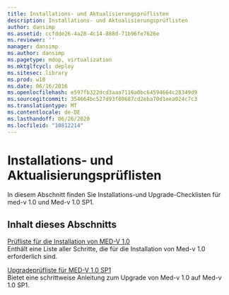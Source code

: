 ```yaml
---
title: Installations- und Aktualisierungsprüflisten
description: Installations- und Aktualisierungsprüflisten
author: dansimp
ms.assetid: ccfdde26-4a28-4c14-888d-71b96fe7626e
ms.reviewer: ''
manager: dansimp
ms.author: dansimp
ms.pagetype: mdop, virtualization
ms.mktglfcycl: deploy
ms.sitesec: library
ms.prod: w10
ms.date: 06/16/2016
ms.openlocfilehash: e597fb322dcd3aaa7116a0bc64594664c28349d9
ms.sourcegitcommit: 354664bc527d93f80687cd2eba70d1eea024c7c3
ms.translationtype: MT
ms.contentlocale: de-DE
ms.lasthandoff: 06/26/2020
ms.locfileid: "10812214"
---
```

# Installations- und Aktualisierungsprüflisten


In diesem Abschnitt finden Sie Installations-und Upgrade-Checklisten für med-v 1.0 und Med-v 1.0 SP1.

## Inhalt dieses Abschnitts


<a href="" id="med-v-1-0-installation-checklist"></a>[Prüfliste für die Installation von MED-V 1.0](med-v-10-installation-checklist.md)  
Enthält eine Liste aller Schritte, die für die Installation von Med-v 1.0 erforderlich sind.

<a href="" id="med-v-1-0-sp1-upgrade-checklist"></a>[Upgradeprüfliste für MED-V 1.0 SP1](med-v-10-sp1-upgrade-checklistmedv-10-sp1.md)  
Bietet eine schrittweise Anleitung zum Upgrade von Med-v 1.0 auf Med-v 1.0 SP1.

 

 





